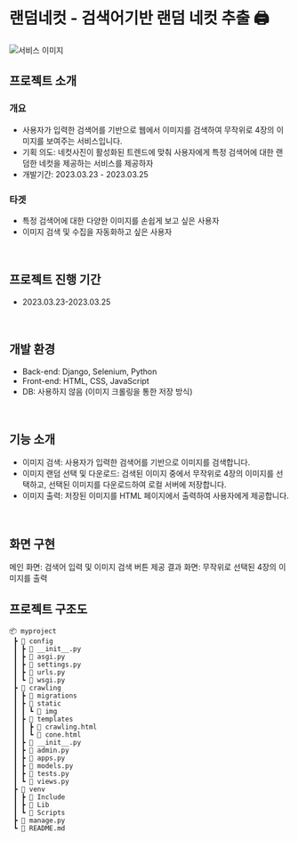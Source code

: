 # 랜덤네컷 - 검색어기반 랜덤 네컷 추출 🖨️ 
![서비스 이미지](https://github.com/dunedine/Random-FourCut/blob/main/서비스이미지.GIF)

## 프로젝트 소개
### 개요
- 사용자가 입력한 검색어를 기반으로 웹에서 이미지를 검색하여 무작위로 4장의 이미지를 보여주는 서비스입니다.
- 기획 의도: 네컷사진이 활성화된 트렌드에 맞춰 사용자에게 특정 검색어에 대한 랜덤한 네컷을 제공하는 서비스를 제공하자
- 개발기간: 2023.03.23 - 2023.03.25
### 타겟
- 특정 검색어에 대한 다양한 이미지를 손쉽게 보고 싶은 사용자
- 이미지 검색 및 수집을 자동화하고 싶은 사용자
<br>

## 프로젝트 진행 기간
- 2023.03.23-2023.03.25
<br>

## 개발 환경
- Back-end: Django, Selenium, Python
- Front-end: HTML, CSS, JavaScript
- DB: 사용하지 않음 (이미지 크롤링을 통한 저장 방식)
<br>

## 기능 소개
- 이미지 검색: 사용자가 입력한 검색어를 기반으로 이미지를 검색합니다.
- 이미지 랜덤 선택 및 다운로드: 검색된 이미지 중에서 무작위로 4장의 이미지를 선택하고, 선택된 이미지를 다운로드하여 로컬 서버에 저장합니다.
- 이미지 출력: 저장된 이미지를 HTML 페이지에서 출력하여 사용자에게 제공합니다.
<br>

## 화면 구현
메인 화면: 검색어 입력 및 이미지 검색 버튼 제공
결과 화면: 무작위로 선택된 4장의 이미지를 출력
<br>

## 프로젝트 구조도

```plaintext
📦 myproject
 ┣ 📂 config
 ┃ ┣ 📜 __init__.py
 ┃ ┣ 📜 asgi.py
 ┃ ┣ 📜 settings.py
 ┃ ┣ 📜 urls.py
 ┃ ┗ 📜 wsgi.py
 ┣ 📂 crawling
 ┃ ┣ 📂 migrations
 ┃ ┣ 📂 static
 ┃ ┃ ┗ 📂 img
 ┃ ┣ 📂 templates
 ┃ ┃ ┣ 📜 crawling.html
 ┃ ┃ ┗ 📜 cone.html
 ┃ ┣ 📜 __init__.py
 ┃ ┣ 📜 admin.py
 ┃ ┣ 📜 apps.py
 ┃ ┣ 📜 models.py
 ┃ ┣ 📜 tests.py
 ┃ ┗ 📜 views.py
 ┣ 📂 venv
 ┃ ┣ 📂 Include
 ┃ ┣ 📂 Lib
 ┃ ┗ 📂 Scripts
 ┣ 📜 manage.py
 ┗ 📜 README.md
